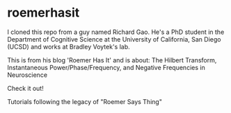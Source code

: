 # roemerhasit
I cloned this repo from a guy named Richard Gao.
He's a PhD student in the Department of Cognitive Science at the University of California, San Diego (UCSD) and works at Bradley Voytek's lab.

This is from his blog 'Roemer Has It' and is about:
The Hilbert Transform, Instantaneous Power/Phase/Frequency, and Negative Frequencies in Neuroscience

Check it out!


Tutorials following the legacy of "Roemer Says Thing"
